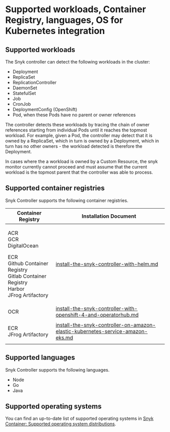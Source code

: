 # Supported workloads, Container Registry, languages, OS for Kubernetes integration

## Supported workloads

The Snyk controller can detect the following workloads in the cluster:

* Deployment
* ReplicaSet
* ReplicationController
* DaemonSet
* StatefulSet
* Job
* CronJob
* DeploymentConfig (OpenShift)
* Pod, when these Pods have no parent or owner references

The controller detects these workloads by tracing the chain of owner references starting from individual Pods until it reaches the topmost workload. For example, given a Pod, the controller may detect that it is owned by a ReplicaSet, which in turn is owned by a Deployment, which in turn has no other owners - the workload detected is therefore the Deployment.

In cases where the a workload is owned by a Custom Resource, the snyk monitor currently cannot proceed and must assume that the current workload is the topmost parent that the controller was able to process.

## Supported container registries

Snyk Controller supports the following container registries.

| Container Registry                                                                                                                   | Installation Document                                                                                                                                                                           |
| ------------------------------------------------------------------------------------------------------------------------------------ | ----------------------------------------------------------------------------------------------------------------------------------------------------------------------------------------------- |
| <p>ACR<br>GCR<br>DigitalOcean</p><p>ECR<br>Github Container Registry<br>Gitlab Container Registry<br>Harbor<br>JFrog Artifactory</p> | [install-the-snyk-controller-with-helm.md](../installation-page/install-the-snyk-controller-with-helm.md "mention")                                                                             |
| OCR                                                                                                                                  | [install-the-snyk-controller-with-openshift-4-and-operatorhub.md](../installation-page/install-the-snyk-controller-with-openshift-4-and-operatorhub.md "mention")                               |
| <p>ECR<br>JFrog Artifactory</p>                                                                                                      | [install-the-snyk-controller-on-amazon-elastic-kubernetes-service-amazon-eks.md](../installation-page/install-the-snyk-controller-on-amazon-elastic-kubernetes-service-amazon-eks.md "mention") |

## Supported languages

Snyk Controller supports the following languages.

* Node
* Go
* Java

## Supported operating systems

You can find an up-to-date list of supported operating systems in [Snyk Container: Supported operating system distributions](../../snyk-container-security-basics/supported-operating-system-distributions.md).

